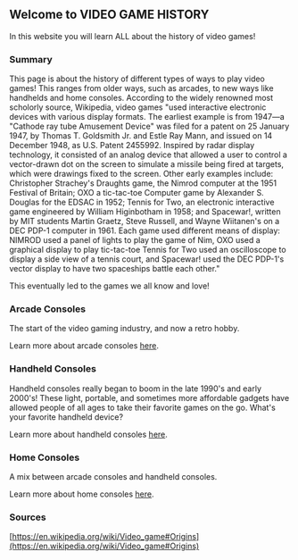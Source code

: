 ## Welcome to VIDEO GAME HISTORY

In this website you will learn ALL about the history of video games!

### Summary

This page is about the history of different types of ways to play video games! This ranges from older ways, such as arcades, to new ways like handhelds and home consoles. According to the widely renowned most scholorly source, Wikipedia, video games "used interactive electronic devices with various display formats. The earliest example is from 1947—a "Cathode ray tube Amusement Device" was filed for a patent on 25 January 1947, by Thomas T. Goldsmith Jr. and Estle Ray Mann, and issued on 14 December 1948, as U.S. Patent 2455992. Inspired by radar display technology, it consisted of an analog device that allowed a user to control a vector-drawn dot on the screen to simulate a missile being fired at targets, which were drawings fixed to the screen. Other early examples include: Christopher Strachey's Draughts game, the Nimrod computer at the 1951 Festival of Britain; OXO a tic-tac-toe Computer game by Alexander S. Douglas for the EDSAC in 1952; Tennis for Two, an electronic interactive game engineered by William Higinbotham in 1958; and Spacewar!, written by MIT students Martin Graetz, Steve Russell, and Wayne Wiitanen's on a DEC PDP-1 computer in 1961. Each game used different means of display: NIMROD used a panel of lights to play the game of Nim, OXO used a graphical display to play tic-tac-toe Tennis for Two used an oscilloscope to display a side view of a tennis court, and Spacewar! used the DEC PDP-1's vector display to have two spaceships battle each other."

This eventually led to the games we all know and love!

### Arcade Consoles

The start of the video gaming industry, and now a retro hobby.

Learn more about arcade consoles [here](/jacob_page.md).

### Handheld Consoles
Handheld consoles really began to boom in the late 1990's and early 2000's! These light, portable, and sometimes more affordable gadgets have allowed people of all ages to take their favorite games on the go. What's your favorite handheld device?

Learn more about handheld consoles [here](/hannah_page.md).

### Home Consoles

A mix between arcade consoles and handheld consoles. 

Learn more about home consoles [here](/andy_page.md).

### Sources

[https://en.wikipedia.org/wiki/Video_game#Origins](https://en.wikipedia.org/wiki/Video_game#Origins)
